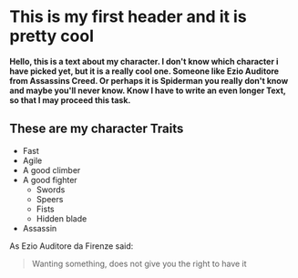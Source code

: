 # This is my first header and it is pretty cool

**Hello, this is a text about my character. I don't know which character i have picked yet,
but it is a really cool one. Someone like Ezio Auditore from Assassins Creed. Or perhaps 
it is Spiderman you really don't know and maybe you'll never know. Know I have to write an even longer Text, so 
that I may proceed this task.**

## These are my character Traits

* Fast
* Agile
* A good climber
* A good fighter
	* Swords
	* Speers
	* Fists
	* Hidden blade
* Assassin

As Ezio Auditore da Firenze said:

> Wanting something, does not give you the right to have it


